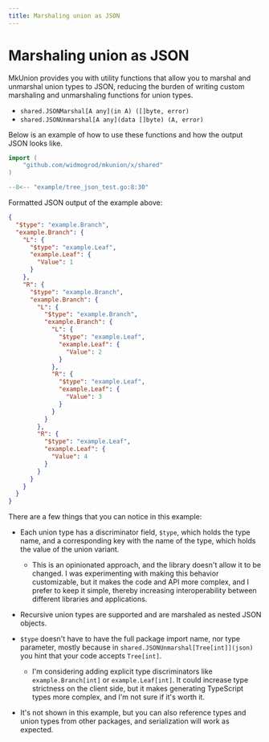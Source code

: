 ```yaml
---
title: Marshaling union as JSON
---
```


# Marshaling union as JSON

MkUnion provides you with utility functions that allow you to marshal and unmarshal union types to JSON, 
reducing the burden of writing custom marshaling and unmarshaling functions for union types.

- `shared.JSONMarshal[A any](in A) ([]byte, error)`
- `shared.JSONUnmarshal[A any](data []byte) (A, error)`

Below is an example of how to use these functions and how the output JSON looks like.


```go title="example/tree_json_test.go"
import (
    "github.com/widmogrod/mkunion/x/shared"
)

--8<-- "example/tree_json_test.go:8:30"
```

Formatted JSON output of the example above:
```json
{
  "$type": "example.Branch",
  "example.Branch": {
    "L": {
      "$type": "example.Leaf",
      "example.Leaf": {
        "Value": 1
      }
    },
    "R": {
      "$type": "example.Branch",
      "example.Branch": {
        "L": {
          "$type": "example.Branch",
          "example.Branch": {
            "L": {
              "$type": "example.Leaf",
              "example.Leaf": {
                "Value": 2
              }
            },
            "R": {
              "$type": "example.Leaf",
              "example.Leaf": {
                "Value": 3
              }
            }
          }
        },
        "R": {
          "$type": "example.Leaf",
          "example.Leaf": {
            "Value": 4
          }
        }
      }
    }
  }
}
```


There are a few things that you can notice in this example:

- Each union type has a discriminator field, `$type`, which holds the type name, and a corresponding key with the name of the type, which holds the value of the union variant.
    - This is an opinionated approach, and the library doesn't allow it to be changed.
      I was experimenting with making this behavior customizable, but it makes the code and API more complex, and I prefer to keep it simple, thereby increasing interoperability between different libraries and applications.

- Recursive union types are supported and are marshaled as nested JSON objects.

- `$type` doesn't have to have the full package import name, nor type parameter,
  mostly because in `shared.JSONUnmarshal[Tree[int]](json)` you hint that your code accepts `Tree[int]`.
    - I'm considering adding explicit type discriminators like `example.Branch[int]` or `example.Leaf[int]`.
      It could increase type strictness on the client side, but it makes generating TypeScript types more complex, and I'm not sure if it's worth it.

- It's not shown in this example, but you can also reference types and union types from other packages, and serialization will work as expected.